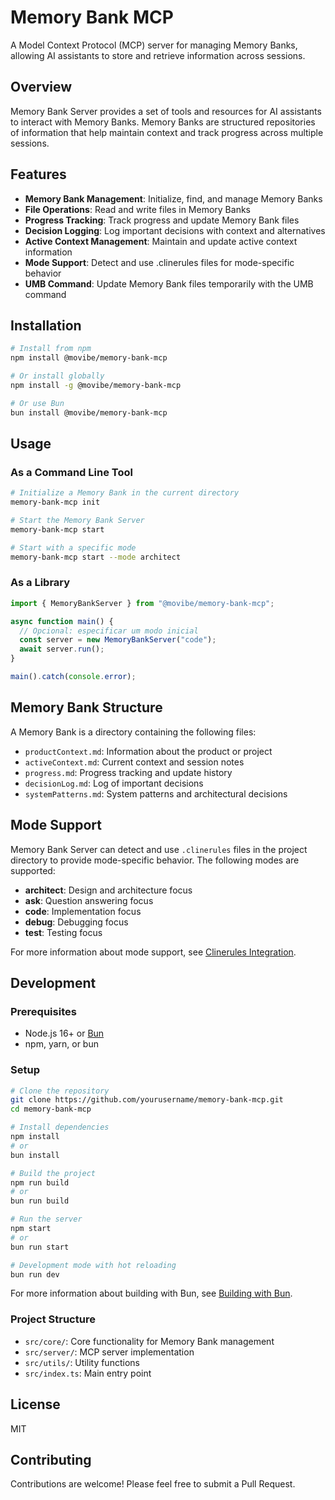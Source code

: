 # Memory Bank MCP

A Model Context Protocol (MCP) server for managing Memory Banks, allowing AI assistants to store and retrieve information across sessions.

## Overview

Memory Bank Server provides a set of tools and resources for AI assistants to interact with Memory Banks. Memory Banks are structured repositories of information that help maintain context and track progress across multiple sessions.

## Features

- **Memory Bank Management**: Initialize, find, and manage Memory Banks
- **File Operations**: Read and write files in Memory Banks
- **Progress Tracking**: Track progress and update Memory Bank files
- **Decision Logging**: Log important decisions with context and alternatives
- **Active Context Management**: Maintain and update active context information
- **Mode Support**: Detect and use .clinerules files for mode-specific behavior
- **UMB Command**: Update Memory Bank files temporarily with the UMB command

## Installation

```bash
# Install from npm
npm install @movibe/memory-bank-mcp

# Or install globally
npm install -g @movibe/memory-bank-mcp

# Or use Bun
bun install @movibe/memory-bank-mcp
```

## Usage

### As a Command Line Tool

```bash
# Initialize a Memory Bank in the current directory
memory-bank-mcp init

# Start the Memory Bank Server
memory-bank-mcp start

# Start with a specific mode
memory-bank-mcp start --mode architect
```

### As a Library

```typescript
import { MemoryBankServer } from "@movibe/memory-bank-mcp";

async function main() {
  // Opcional: especificar um modo inicial
  const server = new MemoryBankServer("code");
  await server.run();
}

main().catch(console.error);
```

## Memory Bank Structure

A Memory Bank is a directory containing the following files:

- `productContext.md`: Information about the product or project
- `activeContext.md`: Current context and session notes
- `progress.md`: Progress tracking and update history
- `decisionLog.md`: Log of important decisions
- `systemPatterns.md`: System patterns and architectural decisions

## Mode Support

Memory Bank Server can detect and use `.clinerules` files in the project directory to provide mode-specific behavior. The following modes are supported:

- **architect**: Design and architecture focus
- **ask**: Question answering focus
- **code**: Implementation focus
- **debug**: Debugging focus
- **test**: Testing focus

For more information about mode support, see [Clinerules Integration](docs/clinerules-integration.md).

## Development

### Prerequisites

- Node.js 16+ or [Bun](https://bun.sh/)
- npm, yarn, or bun

### Setup

```bash
# Clone the repository
git clone https://github.com/yourusername/memory-bank-mcp.git
cd memory-bank-mcp

# Install dependencies
npm install
# or
bun install

# Build the project
npm run build
# or
bun run build

# Run the server
npm start
# or
bun run start

# Development mode with hot reloading
bun run dev
```

For more information about building with Bun, see [Building with Bun](docs/build-with-bun.md).

### Project Structure

- `src/core/`: Core functionality for Memory Bank management
- `src/server/`: MCP server implementation
- `src/utils/`: Utility functions
- `src/index.ts`: Main entry point

## License

MIT

## Contributing

Contributions are welcome! Please feel free to submit a Pull Request.
